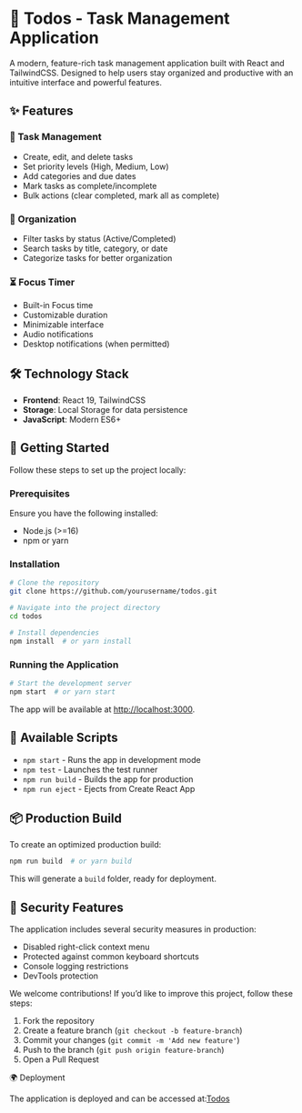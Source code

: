 # 📌 Todos - Task Management Application

A modern, feature-rich task management application built with React and TailwindCSS. Designed to help users stay organized and productive with an intuitive interface and powerful features.

## ✨ Features

### 📝 Task Management
- Create, edit, and delete tasks
- Set priority levels (High, Medium, Low)
- Add categories and due dates
- Mark tasks as complete/incomplete
- Bulk actions (clear completed, mark all as complete)

### 📂 Organization
- Filter tasks by status (Active/Completed)
- Search tasks by title, category, or date
- Categorize tasks for better organization

### ⏳ Focus Timer
- Built-in Focus time
- Customizable duration
- Minimizable interface
- Audio notifications
- Desktop notifications (when permitted)

## 🛠️ Technology Stack
- **Frontend**: React 19, TailwindCSS
- **Storage**: Local Storage for data persistence
- **JavaScript**: Modern ES6+

## 🚀 Getting Started

Follow these steps to set up the project locally:

### Prerequisites
Ensure you have the following installed:
- Node.js (>=16)
- npm or yarn

### Installation
```sh
# Clone the repository
git clone https://github.com/yourusername/todos.git

# Navigate into the project directory
cd todos

# Install dependencies
npm install  # or yarn install
```

### Running the Application
```sh
# Start the development server
npm start  # or yarn start
```
The app will be available at [http://localhost:3000](http://localhost:3000).

## 📜 Available Scripts

- `npm start` - Runs the app in development mode
- `npm test` - Launches the test runner
- `npm run build` - Builds the app for production
- `npm run eject` - Ejects from Create React App

## 📦 Production Build

To create an optimized production build:
```sh
npm run build  # or yarn build
```
This will generate a `build` folder, ready for deployment.

## 🔐 Security Features

The application includes several security measures in production:
- Disabled right-click context menu
- Protected against common keyboard shortcuts
- Console logging restrictions
- DevTools protection


We welcome contributions! If you’d like to improve this project, follow these steps:

1. Fork the repository
2. Create a feature branch (`git checkout -b feature-branch`)
3. Commit your changes (`git commit -m 'Add new feature'`)
4. Push to the branch (`git push origin feature-branch`)
5. Open a Pull Request

🌍 Deployment

The application is deployed and can be accessed at:[Todos](https://ourtodos.vercel.app/)  
